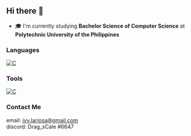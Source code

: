 ## Hi there 👋
- 🎓 I'm currently studying **Bachelor Science of Computer Science** at **Polytechnic University of the Philippines**

### Languages
[![C](https://skillicons.dev/icons?i=php,tailwind,bootstrap,mysql,postgres,html,css,js,git,java,c,python)](https://skillicons.dev)

### Tools
[![C](https://skillicons.dev/icons?i=vscode,eclipse)](https://skillicons.dev)

### Contact Me
email: ivy.lariosa@gmail.com  
discord: Drag_sCale #6647

<!--
**Aibi-Green/Aibi-Green** is a ✨ _special_ ✨ repository because its `README.md` (this file) appears on your GitHub profile.

Here are some ideas to get you started:

- 🔭 I’m currently working on ...
- 🌱 I’m currently learning ...
- 👯 I’m looking to collaborate on ...
- 🤔 I’m looking for help with ...
- 💬 Ask me about ...
- 📫 How to reach me: ...
- 😄 Pronouns: ...
- ⚡ Fun fact: ...
-->
